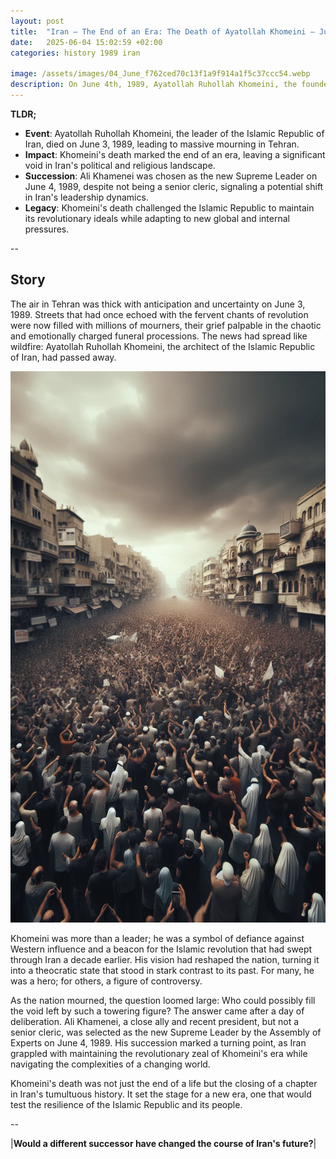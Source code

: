 ```yaml
---
layout: post
title:  "Iran – The End of an Era: The Death of Ayatollah Khomeini – June 3, 1989"
date:   2025-06-04 15:02:59 +02:00
categories: history 1989 iran

image: /assets/images/04_June_f762ced70c13f1a9f914a1f5c37ccc54.webp
description: On June 4th, 1989, Ayatollah Ruhollah Khomeini, the founder of the Islamic Republic of Iran and its Supreme Leader, passed away. His death marked the end of an era in Iranian politics and led to the succession of Ali Khamenei as the new Supreme Leader.
---
```


**TLDR;**
- **Event**: Ayatollah Ruhollah Khomeini, the leader of the Islamic Republic of Iran, died on June 3, 1989, leading to massive mourning in Tehran.
- **Impact**: Khomeini's death marked the end of an era, leaving a significant void in Iran's political and religious landscape.
- **Succession**: Ali Khamenei was chosen as the new Supreme Leader on June 4, 1989, despite not being a senior cleric, signaling a potential shift in Iran's leadership dynamics.
- **Legacy**: Khomeini's death challenged the Islamic Republic to maintain its revolutionary ideals while adapting to new global and internal pressures.

--


## Story
The air in Tehran was thick with anticipation and uncertainty on June 3, 1989. Streets that had once echoed with the fervent chants of revolution were now filled with millions of mourners, their grief palpable in the chaotic and emotionally charged funeral processions. The news had spread like wildfire: Ayatollah Ruhollah Khomeini, the architect of the Islamic Republic of Iran, had passed away.

![Image](/assets/images/04_June_f762ced70c13f1a9f914a1f5c37ccc54.webp)

Khomeini was more than a leader; he was a symbol of defiance against Western influence and a beacon for the Islamic revolution that had swept through Iran a decade earlier. His vision had reshaped the nation, turning it into a theocratic state that stood in stark contrast to its past. For many, he was a hero; for others, a figure of controversy.

As the nation mourned, the question loomed large: Who could possibly fill the void left by such a towering figure? The answer came after a day of deliberation. Ali Khamenei, a close ally and recent president, but not a senior cleric, was selected as the new Supreme Leader by the Assembly of Experts on June 4, 1989. His succession marked a turning point, as Iran grappled with maintaining the revolutionary zeal of Khomeini's era while navigating the complexities of a changing world.

Khomeini's death was not just the end of a life but the closing of a chapter in Iran's tumultuous history. It set the stage for a new era, one that would test the resilience of the Islamic Republic and its people.


--

|**Would a different successor have changed the course of Iran's future?**|

